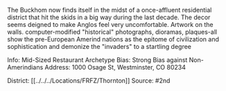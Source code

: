 The Buckhom now finds itself in the midst of a once-affluent residential district that hit the skids in a big way during the last decade. The decor seems deigned to make Anglos feel very uncomfortable. Artwork on the walls. computer-modified "historical" photographs, dioramas, plaques-all show the pre-European Amerind nations as the epitome of civilization and  
sophistication and demonize the "invaders" to a startling degree

Info: Mid-Sized Restaurant Archetype
Bias: Strong Bias against Non-Amerindians
Address: 1000 Osage St, Westminster, CO 80234

District: [[../../../Locations/FRFZ/Thornton]]
Source: #2nd